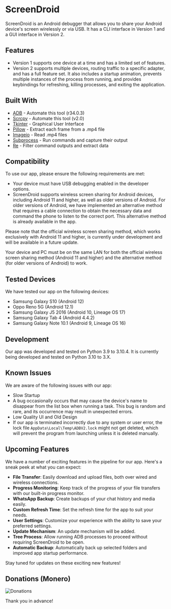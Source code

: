 # ScreenDroid

ScreenDroid is an Android debugger that allows you to share your Android device's screen wirelessly or via USB. It has a CLI interface in Version 1 and a GUI interface in Version 2.

## Features

- Version 1 supports one device at a time and has a limited set of features.
- Version 2 supports multiple devices, routing traffic to a specific adapter, and has a full feature set. It also includes a startup animation, prevents multiple instances of the process from running, and provides keybindings for refreshing, killing processes, and exiting the application.

## Built With

- [ADB](https://developer.android.com/studio/command-line/adb) - Automate this tool (r34.0.3)
- [Scrcpy](https://github.com/Genymobile/scrcpy) - Automate this tool (v2.0)
- [Tkinter](https://docs.python.org/3/library/tkinter.html) - Graphical User Interface
- [Pillow](https://pillow.readthedocs.io/en/stable/) - Extract each frame from a .mp4 file
- [Imageio](https://imageio.readthedocs.io/en/stable/) - Read .mp4 files
- [Subprocess](https://docs.python.org/3/library/subprocess.html) - Run commands and capture their output
- [Re](https://docs.python.org/3/library/re.html) - Filter command outputs and extract data

## Compatibility

To use our app, please ensure the following requirements are met:

- Your device must have USB debugging enabled in the developer options.
- ScreenDroid supports wireless screen sharing for Android devices, including Android 11 and higher, as well as older versions of Android. For older versions of Android, we have implemented an alternative method that requires a cable connection to obtain the necessary data and command the phone to listen to the correct port. This alternative method is already available in the app.

Please note that the official wireless screen sharing method, which works exclusively with Android 11 and higher, is currently under development and will be available in a future update.

Your device and PC must be on the same LAN for both the official wireless screen sharing method (Android 11 and higher) and the alternative method (for older versions of Android) to work.



## Tested Devices

We have tested our app on the following devices:

- Samsung Galaxy S10 (Android 12)
- Oppo Reno 5G (Android 12.1)
- Samsung Galaxy J5 2016 (Android 10, Lineage OS 17)
- Samsung Galaxy Tab 4 (Android 4.4.2)
- Samsung Galaxy Note 10.1 (Android 9, Lineage OS 16)

## Development

Our app was developed and tested on Python 3.9 to 3.10.4. It is currently being developed and tested on Python 3.10 to 3.X.

## Known Issues

We are aware of the following issues with our app:

- Slow Startup
- A bug occasionally occurs that may cause the device's name to disappear from the list box when running a task. This bug is random and rare, and its occurrence may result in unexpected errors. 
- Low Quality UI and Old Design
- If our app is terminated incorrectly due to any system or user error, the lock file `AppData\Local\Temp\ADBV2.lock` might not get deleted, which will prevent the program from launching unless it is deleted manually.

## Upcoming Features

We have a number of exciting features in the pipeline for our app. Here's a sneak peek at what you can expect:

- **File Transfer**: Easily download and upload files, both over wired and wireless connections.
- **Progress Monitoring**: Keep track of the progress of your file transfers with our built-in progress monitor.
- **WhatsApp Backup**: Create backups of your chat history and media easily.
- **Custom Refresh Time**: Set the refresh time for the app to suit your needs.
- **User Settings**: Customize your experience with the ability to save your preferred settings.
- **Update Mechanism**: An update mechanism will be added.
- **Tree Process**: Allow running ADB processes to proceed without requiring ScreenDroid to be open.
- **Automatic Backup**: Automatically back up selected folders and improved app startup performance.


Stay tuned for updates on these exciting new features!

## Donations (Monero)



![Donations](https://github.com/theaqueen21/Screen-Droid/assets/94680549/0ccf28e3-b6d7-4f25-8411-614b921232f3)

Thank you in advance!

